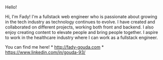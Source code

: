Hello!

Hi, I'm Fady! I'm a fullstack web engineer who is passionate about growing in the tech industry as technology continues to evolve. I have created and collaborated on different projects, working both front and backend. I also enjoy creating content to elevate people and bring people together. I aspire to work in the healthcare industry where I can work as a fullstack engineer.

You can find me here!
    * http://fady-gouda.com
    * https://www.linkedin.com/in/gouda-93/